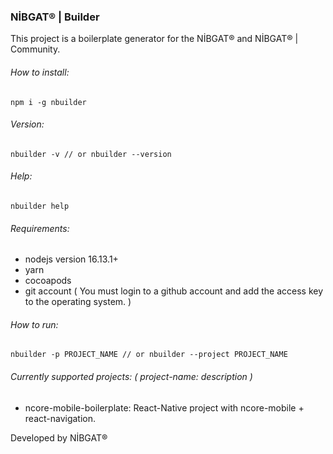 ### NİBGAT® | Builder
This project is a boilerplate generator for the NİBGAT® and NİBGAT® | Community.

###### How to install:
```
npm i -g nbuilder
```

###### Version:
```
nbuilder -v // or nbuilder --version
```

###### Help:
```
nbuilder help
```

###### Requirements:
* nodejs version 16.13.1+
* yarn
* cocoapods
* git account ( You must login to a github account and add the access key to the operating system. )

###### How to run:
```
nbuilder -p PROJECT_NAME // or nbuilder --project PROJECT_NAME
```

###### Currently supported projects: ( project-name: description )
* ncore-mobile-boilerplate: React-Native project with ncore-mobile + react-navigation.

Developed by NİBGAT®
